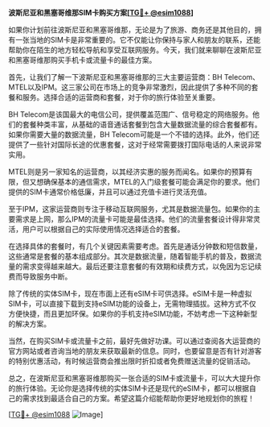 **波斯尼亚和黑塞哥维那SIM卡购买方案[[TG💪+ @esim1088](https://t.me/s/esim1088)]**

如果你计划前往波斯尼亚和黑塞哥维那，无论是为了旅游、商务还是其他目的，拥有一张当地的SIM卡是非常重要的。它不仅能让你保持与家人和朋友的联系，还能帮助你在陌生的地方轻松导航和享受互联网服务。今天，我们就来聊聊在波斯尼亚和黑塞哥维那购买手机卡或流量卡的最佳方案。

首先，让我们了解一下波斯尼亚和黑塞哥维那的三大主要运营商：BH Telecom、MTEL以及IPM。这三家公司在市场上的竞争非常激烈，因此提供了多种不同的套餐和服务。选择合适的运营商和套餐，对于你的旅行体验至关重要。

BH Telecom是该国最大的电信公司，提供覆盖范围广、信号稳定的网络服务。他们的套餐种类丰富，从基础的语音通话套餐到包含大量数据流量的综合套餐都有。如果你需要大量的数据流量，BH Telecom可能是一个不错的选择。此外，他们还提供了一些针对国际长途的优惠套餐，这对于经常需要拨打国际电话的人来说非常实用。

MTEL则是另一家知名的运营商，以其经济实惠的服务而闻名。如果你的预算有限，但又想确保基本的通信需求，MTEL的入门级套餐可能会满足你的要求。他们提供的SIM卡通常价格低廉，并且可以通过充值卡进行灵活充值。

至于IPM，这家运营商则专注于移动互联网服务，尤其是数据流量包。如果你的主要需求是上网，那么IPM的流量卡可能是最佳选择。他们的流量套餐设计得非常灵活，用户可以根据自己的实际使用情况选择适合的套餐。

在选择具体的套餐时，有几个关键因素需要考虑。首先是通话分钟数和短信数量，这些通常是套餐的基本组成部分。其次是数据流量，随着智能手机的普及，数据流量的需求变得越来越大。最后还要注意套餐的有效期和续费方式，以免因为忘记续费而导致服务中断。

除了传统的实体SIM卡，现在市面上还有eSIM卡可供选择。eSIM卡是一种虚拟SIM卡，可以直接下载到支持eSIM功能的设备上，无需物理插拔。这种方式不仅方便快捷，而且更加环保。如果你的手机支持eSIM功能，不妨考虑一下这种新型的解决方案。

当然，在购买SIM卡或流量卡之前，最好先做好功课。可以通过查阅各大运营商的官方网站或者咨询当地的朋友来获取最新的信息。同时，也要留意是否有针对游客的特别优惠活动，有时候运营商会推出限时折扣或者免费赠送流量的促销活动。

总之，在波斯尼亚和黑塞哥维那购买一张合适的SIM卡或流量卡，可以大大提升你的旅行体验。无论你是选择传统的实体SIM卡还是现代的eSIM卡，都可以根据自己的需求找到最适合自己的方案。希望这篇介绍能帮助你更好地规划你的旅程！

[[TG💪+ @esim1088](https://t.me/s/esim1088) ![Image](https://i.postimg.cc/4NQfJmqS/Snipaste-2025-05-13-00-14-12.png)]